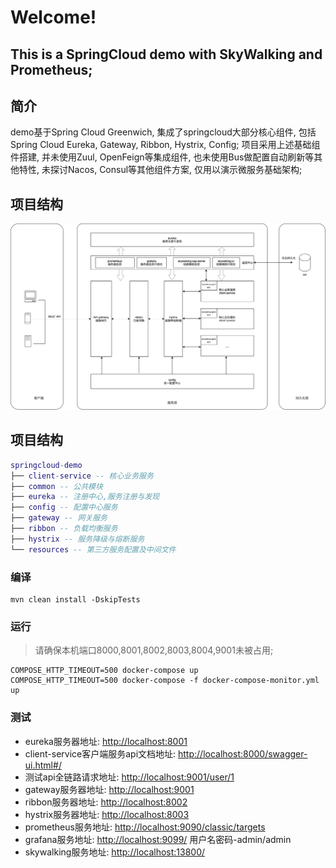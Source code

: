 # Welcome!
## This is a SpringCloud demo with SkyWalking and Prometheus;

## 简介

demo基于Spring Cloud Greenwich, 集成了springcloud大部分核心组件, 包括Spring Cloud Eureka, Gateway, Ribbon, Hystrix, Config; 项目采用上述基础组件搭建, 并未使用Zuul, OpenFeign等集成组件, 也未使用Bus做配置自动刷新等其他特性, 未探讨Nacos, Consul等其他组件方案, 仅用以演示微服务基础架构;

## 项目结构

![系统架构图](SOA-MS-SPRINGCLOUD.png)

## 项目结构

``` lua
springcloud-demo
├── client-service -- 核心业务服务
├── common -- 公共模块
├── eureka -- 注册中心,服务注册与发现
├── config -- 配置中心服务
├── gateway -- 网关服务
├── ribbon -- 负载均衡服务
├── hystrix -- 服务降级与熔断服务
└── resources -- 第三方服务配置及中间文件
```
### 编译
```
mvn clean install -DskipTests
```
### 运行
> 请确保本机端口8000,8001,8002,8003,8004,9001未被占用;
```
COMPOSE_HTTP_TIMEOUT=500 docker-compose up
COMPOSE_HTTP_TIMEOUT=500 docker-compose -f docker-compose-monitor.yml up
```
### 测试
- eureka服务器地址: [http://localhost:8001](http://localhost:8001)
- client-service客户端服务api文档地址: [http://localhost:8000/swagger-ui.html#/](http://localhost:8000/swagger-ui.html#/)
- 测试api全链路请求地址: [http://localhost:9001/user/1](http://localhost:9001/user/1)
- gateway服务器地址: [http://localhost:9001](http://localhost:9001)
- ribbon服务器地址: [http://localhost:8002](http://localhost:8002)
- hystrix服务器地址: [http://localhost:8003](http://localhost:8003)
- prometheus服务地址: [http://localhost:9090/classic/targets](http://localhost:9090/classic/targets)
- grafana服务地址: [http://localhost:9099/](http://localhost:9099/) 用户名密码-admin/admin
- skywalking服务地址: [http://localhost:13800/](http://localhost:13800/)
